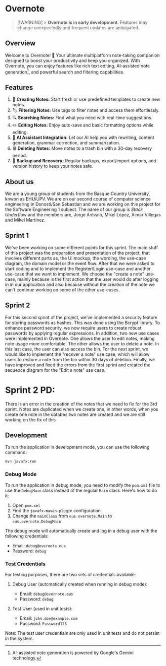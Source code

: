 # Overnote

> [!WARNING] > **Overnote is in early development**. Features may change unexpectedly
> and frequent updates are anticipated.

## Overview

Welcome to Overnote! 🎉 Your ultimate multiplatform note-taking companion designed to boost
your productivity and keep you organized. With Overnote, you can enjoy features like rich
text editing, AI-assisted note generation[^1], and powerful search and filtering capabilities.

[^1]: AI-assisted note generation is powered by Google's Gemini technology.

## Features

1. 📝 **Creating Notes:** Start fresh or use predefined templates to create new notes.
2. 🏷️ **Filtering Notes:** Use tags to filter notes and access them effortlessly.
3. 🔍 **Searching Notes:** Find what you need with real-time suggestions.
4. ✏️ **Editing Notes:** Enjoy auto-save and basic formatting options while editing.
5. 🤖 **AI Assistant Integration:** Let our AI help you with rewriting, content generation, grammar correction, and summarization.
6. 🗑️ **Deleting Notes:** Move notes to a trash bin with a 30-day recovery period.
7. 💾 **Backup and Recovery:** Regular backups, export/import options, and version history to keep your notes safe.

## About us

We are a young group of students from the Basque Country University, knwon as EHU/UPV. We are on our second course of computer science engineering in Donosti/San Sebastian and we are working on this project for the Software Engineering 1 subject.
The name of our group is _Stack Underflow_ and the members are, Jorge Arévalo, Mikel López, Aimar Villegas and Mikel Martinez.

## Sprint 1

We've been working on some different points for this sprint. The main stuff of this project was the preparation and presentation of the project, that involves different parts as, the UI mockup, the wording, the use-case diagram, the domain model or the event flow. After that we were asked to start coding and to implement the Register/Login use-case and another use-case that we want to implement. We choose the "create a note" use-case, mainly because is the first action that the user would do after logging in in our application and also because without the creation of the note we can't continue working on some of the other use-cases.

## Sprint 2

For this second sprint of the project, we've implemented a security feature for storing passwords as hashes. This was done using the Bcrypt library. To enhance password security, we now require users to create robust passwords by applying regular expressions.
In addition, two new use cases were implemented in Overnote. One allows the user to edit notes, making note usage more comfortable. The other allows the user to delete a note. In this last case, the user can also access the bin. For the next sprint, we would like to implement the "recover a note" use case, which will allow users to restore a note from the bin within 30 days of deletion.
Finally, we have improved and fixed the errors from the first sprint and created the sequence diagram for the "Edit a note" use case.

# Sprint 2 PD:

There is an error in the creation of the notes that we need to fix for the 3rd sprint. Notes are duplicated when we create one, in other words, when you create one note in the databes two notes are created and we are still working on the fix of this

## Development

To run the application in development mode, you can use the following command:

```bash
mvn javafx:run
```

### Debug Mode

To run the application in debug mode, you need to modify the `pom.xml` file to use the `DebugMain` class instead of the regular `Main` class. Here's how to do it:

1. Open `pom.xml`
2. Find the `javafx-maven-plugin` configuration
3. Change the `mainClass` from `eus.overnote.Main` to `eus.overnote.DebugMain`

The debug mode will automatically create and log in a debug user with the following credentials:

- Email: `debug@overnote.eus`
- Password: `debug`

### Test Credentials

For testing purposes, there are two sets of credentials available:

1. Debug User (automatically created when running in debug mode):

   - Email: `debug@overnote.eus`
   - Password: `debug`

2. Test User (used in unit tests):
   - Email: `john.doe@example.com`
   - Password: `Password123`

Note: The test user credentials are only used in unit tests and do not persist in the system.
